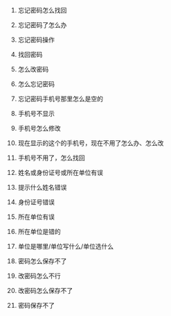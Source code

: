 1. 忘记密码怎么找回

1. 忘记密码了怎么办

1. 忘记密码操作

1. 找回密码

1. 怎么改密码

1. 怎么忘记密码

2. 忘记密码手机号那里怎么是空的

2. 手机号不显示

2. 手机号怎么修改

2. 现在显示的这个的手机号，现在不用了怎么办、怎么改

2. 手机号不用了，怎么找回

3. 姓名或身份证号或所在单位有误

3. 提示什么姓名错误

3. 身份证号错误

3. 所在单位有误

3. 所在单位是错的

3. 单位是哪里/单位写什么/单位选什么

4. 密码怎么保存不了

4. 改密码怎么不行

4. 改密码怎么保存不了

4. 密码保存不了